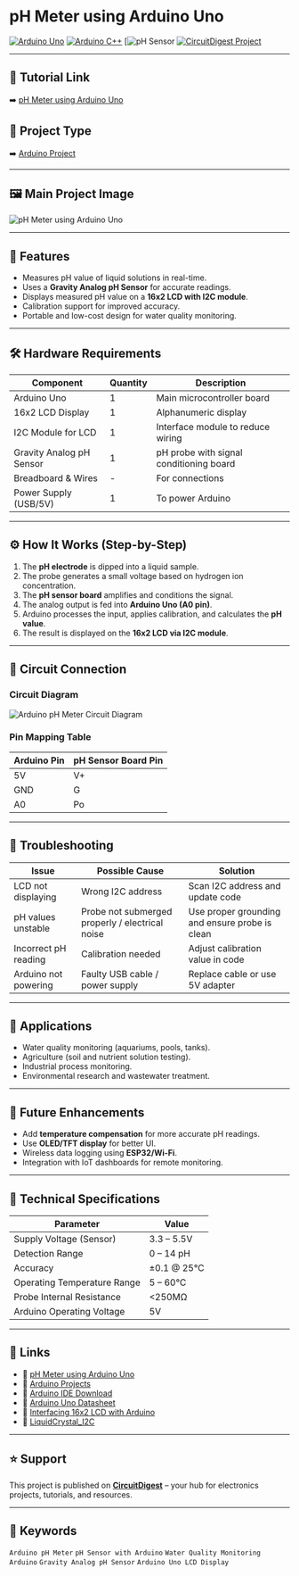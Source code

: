 # pH Meter using Arduino Uno  

[![Arduino Uno](https://img.shields.io/badge/Board-Arduino%20Uno-blue?logo=arduino)](https://store.arduino.cc/products/arduino-uno-rev3) 
[![Arduino C++](https://img.shields.io/badge/Language-Arduino%20C++-brightgreen?logo=c%2B%2B)](https://www.arduino.cc/reference/en/) 
[![pH Sensor](https://www.coastalwiki.org/wiki/PH_sensors) 
[![CircuitDigest Project](https://img.shields.io/badge/Project-CircuitDigest-red)](https://circuitdigest.com)  

---

## 🔗 Tutorial Link  
➡️ [pH Meter using Arduino Uno](https://circuitdigest.com/microcontroller-projects/arduino-ph-meter)  

## 📂 Project Type  
➡️ [Arduino Project](https://circuitdigest.com/arduino-projects)  

---

## 🖼️ Main Project Image  
![pH Meter using Arduino Uno](https://circuitdigest.com/sites/default/files/projectimage_mic/pH-Meter-using-Arduino-UNO.jpg)  

---

## 🚀 Features  
- Measures pH value of liquid solutions in real-time.  
- Uses a **Gravity Analog pH Sensor** for accurate readings.  
- Displays measured pH value on a **16x2 LCD with I2C module**.  
- Calibration support for improved accuracy.  
- Portable and low-cost design for water quality monitoring.  

---

## 🛠️ Hardware Requirements  

| Component               | Quantity | Description |
|--------------------------|----------|-------------|
| Arduino Uno              | 1        | Main microcontroller board |
| 16x2 LCD Display         | 1        | Alphanumeric display |
| I2C Module for LCD       | 1        | Interface module to reduce wiring |
| Gravity Analog pH Sensor | 1        | pH probe with signal conditioning board |
| Breadboard & Wires       | -        | For connections |
| Power Supply (USB/5V)    | 1        | To power Arduino |

---

## ⚙️ How It Works (Step-by-Step)  
1. The **pH electrode** is dipped into a liquid sample.  
2. The probe generates a small voltage based on hydrogen ion concentration.  
3. The **pH sensor board** amplifies and conditions the signal.  
4. The analog output is fed into **Arduino Uno (A0 pin)**.  
5. Arduino processes the input, applies calibration, and calculates the **pH value**.  
6. The result is displayed on the **16x2 LCD via I2C module**.  

---

## 🔌 Circuit Connection  

### Circuit Diagram  
![Arduino pH Meter Circuit Diagram](https://circuitdigest.com/sites/default/files/circuitdiagram_mic/Arduino-pH-Meter-Circuit-Diagram.png)  

### Pin Mapping Table  

| Arduino Pin | pH Sensor Board Pin |
|-------------|----------------------|
| 5V          | V+                   |
| GND         | G                    |
| A0          | Po                   |

---

## 🧠 Troubleshooting  

| Issue                        | Possible Cause | Solution |
|-------------------------------|----------------|----------|
| LCD not displaying            | Wrong I2C address | Scan I2C address and update code |
| pH values unstable            | Probe not submerged properly / electrical noise | Use proper grounding and ensure probe is clean |
| Incorrect pH reading          | Calibration needed | Adjust calibration value in code |
| Arduino not powering          | Faulty USB cable / power supply | Replace cable or use 5V adapter |

---

## 📱 Applications  
- Water quality monitoring (aquariums, pools, tanks).  
- Agriculture (soil and nutrient solution testing).  
- Industrial process monitoring.  
- Environmental research and wastewater treatment.  

---

## 🔮 Future Enhancements  
- Add **temperature compensation** for more accurate pH readings.  
- Use **OLED/TFT display** for better UI.  
- Wireless data logging using **ESP32/Wi-Fi**.  
- Integration with IoT dashboards for remote monitoring.  

---

## 🧪 Technical Specifications  

| Parameter                  | Value |
|-----------------------------|-------|
| Supply Voltage (Sensor)     | 3.3 – 5.5V |
| Detection Range             | 0 – 14 pH |
| Accuracy                    | ±0.1 @ 25°C |
| Operating Temperature Range | 5 – 60°C |
| Probe Internal Resistance   | <250MΩ |
| Arduino Operating Voltage   | 5V |

---

## 🔗 Links  
- 📘 [pH Meter using Arduino Uno](https://circuitdigest.com/microcontroller-projects/arduino-ph-meter)  
- 📘 [Arduino Projects](https://circuitdigest.com/arduino-projects)  
- 📘 [Arduino IDE Download](https://www.arduino.cc/en/software)  
- 📘 [Arduino Uno Datasheet](https://docs.arduino.cc/resources/datasheets/A000066-datasheet.pdf)  
- 📘 [Interfacing 16x2 LCD with Arduino](https://circuitdigest.com/microcontroller-projects/interfacing-16x2-lcd-with-arduino)  
- 📘 [LiquidCrystal_I2C](https://github.com/johnrickman/LiquidCrystal_I2C)  

---

## ⭐ Support  
This project is published on **[CircuitDigest](https://circuitdigest.com)** – your hub for electronics projects, tutorials, and resources.  

---

## 🔖 Keywords  
`Arduino pH Meter` `pH Sensor with Arduino` `Water Quality Monitoring Arduino` `Gravity Analog pH Sensor` `Arduino Uno LCD Display`  
